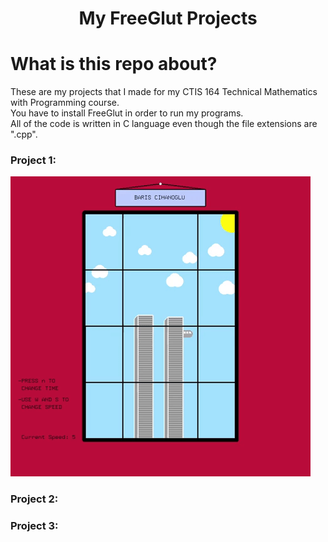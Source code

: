 <h1 align='center'>My FreeGlut Projects</h1>

# What is this repo about?
  These are my projects that I made for my CTIS 164 Technical Mathematics with Programming course. <br>
  You have to install FreeGlut in order to run my programs. <br>
  All of the code is written in C language even though the file extensions are ".cpp".

### Project 1:
  ![Alt text align='center'](https://github.com/bariscihanoglu/my-glut-projects/blob/main/GIFS/PROJECT_1.gif)
### Project 2:

### Project 3:

